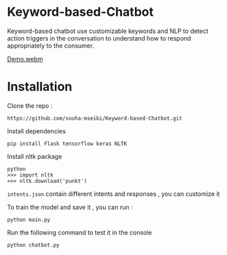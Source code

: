 # Keyword-based-Chatbot
Keyword-based chatbot use customizable keywords and NLP to detect action triggers in the conversation to understand how to respond appropriately to the consumer. 


[Demo.webm](https://user-images.githubusercontent.com/81240719/191527938-ee62fe0c-335e-4143-b9e1-6b006ca54d60.webm)


# Installation 
Clone the repo : 

``` 
https://github.com/souha-mseibi/Keyword-based-Chatbot.git
``` 

Install dependencies

``` 
pip install Flask tensorflow keras NLTK
``` 
Install nltk package

``` 
python 
>>> import nltk
>>> nltk.download('punkt')
``` 
```intents.json``` contain different intents and responses , you can customize it

To train the model and save it , you can run :
```
python main.py
```
Run the following command to test it in the console
```
python chatbot.py
```


